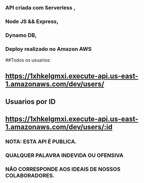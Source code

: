 ### API criada com Serverless ,
### Node JS && Express,
### Dynamo DB,
### Deploy realizado no Amazon AWS

##Todos os usuarios:
## https://1xhkelgmxi.execute-api.us-east-1.amazonaws.com/dev/users/


## Usuarios por ID
## https://1xhkelgmxi.execute-api.us-east-1.amazonaws.com/dev/users/:id

### NOTA: ESTA API É PUBLICA.
### QUALQUER PALAVRA INDEVIDA OU OFENSIVA 
### NÃO CORRESPONDE AOS IDEAIS DE NOSSOS COLABORADORES.
